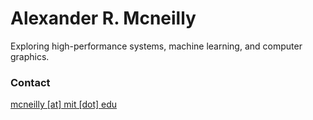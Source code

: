 # Alexander R. Mcneilly

Exploring high-performance systems, machine learning, and computer graphics.

### Contact

[mcneilly [at] mit [dot] edu](mailto:mcneilly@mit.edu)
